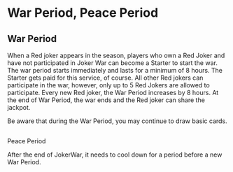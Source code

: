 # War Period, Peace Period

## War Period

​When a Red joker appears in the season, players who own a Red Joker and have not participated in Joker War can become a Starter to start the war. The war period starts immediately and lasts for a minimum of 8 hours. The Starter gets paid for this service, of course. All other Red jokers can participate in the war, however, only up to 5 Red Jokers are allowed to participate. Every new Red joker, the War Period increases by 8 hours. At the end of War Period, the war ends and the Red joker can share the jackpot.

Be aware that during the War Period, you may continue to draw basic cards.

## Peace Period

After the end of JokerWar, it needs to cool down for a period before a new War Period.

